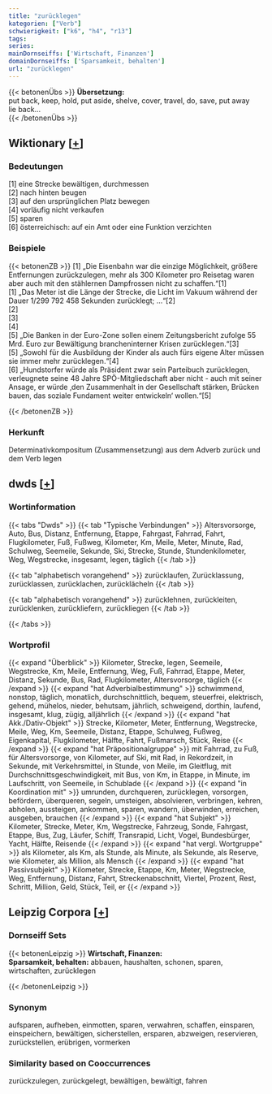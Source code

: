 ```yaml
---
title: "zurücklegen"
kategorien: ["Verb"]
schwierigkeit: ["k6", "h4", "r13"]
tags:
series:
mainDornseiffs: ['Wirtschaft, Finanzen']
domainDornseiffs: ['Sparsamkeit, behalten']
url: "zurücklegen"
---
```


{{< betonenÜbs >}}
**Übersetzung:**  
put back, keep, hold, put aside, shelve, cover, travel, do, save, put away  
lie back...  
{{< /betonenÜbs >}}

## Wiktionary [[+](https://de.wiktionary.org/wiki/zurücklegen)]

### Bedeutungen
[1] eine Strecke bewältigen, durchmessen  
[2] nach hinten beugen  
[3] auf den ursprünglichen Platz bewegen  
[4] vorläufig nicht verkaufen  
[5] sparen  
[6] österreichisch: auf ein Amt oder eine Funktion verzichten  

### Beispiele
{{< betonenZB >}}
[1] „Die Eisenbahn war die einzige Möglichkeit, größere Entfernungen zurückzulegen, mehr als 300 Kilometer pro Reisetag waren aber auch mit den stählernen Dampfrossen nicht zu schaffen.“[1]  
[1] „Das Meter ist die Länge der Strecke, die Licht im Vakuum während der Dauer 1/299 792 458 Sekunden zurücklegt; …“[2]  
[2]  
[3]  
[4]  
[5] „Die Banken in der Euro-Zone sollen einem Zeitungsbericht zufolge 55 Mrd. Euro zur Bewältigung brancheninterner Krisen zurücklegen.“[3]  
[5] „Sowohl für die Ausbildung der Kinder als auch fürs eigene Alter müssen sie immer mehr zurücklegen.“[4]  
[6] „Hundstorfer würde als Präsident zwar sein Parteibuch zurücklegen, verleugnete seine 48 Jahre SPÖ-Mitgliedschaft aber nicht - auch mit seiner Ansage, er würde ‚den Zusammenhalt in der Gesellschaft stärken, Brücken bauen, das soziale Fundament weiter entwickeln‘ wollen.“[5]  

{{< /betonenZB >}}
### Herkunft
Determinativkompositum (Zusammensetzung) aus dem Adverb zurück und dem Verb legen  



## dwds [[+](https://www.dwds.de/wb/zurücklegen)]

### Wortinformation
{{< tabs "Dwds" >}}
{{< tab "Typische Verbindungen" >}}
Altersvorsorge, Auto, Bus, Distanz, Entfernung, Etappe, Fahrgast, Fahrrad, Fahrt, Flugkilometer, Fuß, Fußweg, Kilometer, Km, Meile, Meter, Minute, Rad, Schulweg, Seemeile, Sekunde, Ski, Strecke, Stunde, Stundenkilometer, Weg, Wegstrecke, insgesamt, legen, täglich
{{< /tab >}}

{{< tab "alphabetisch vorangehend" >}}
zurücklaufen, Zurücklassung, zurücklassen, zurücklachen, zurücklächeln
{{< /tab >}}

{{< tab "alphabetisch vorangehend" >}}
zurücklehnen, zurückleiten, zurücklenken, zurückliefern, zurückliegen
{{< /tab >}}

{{< /tabs >}}

### Wortprofil
{{< expand "Überblick" >}} Kilometer, Strecke, legen, Seemeile, Wegstrecke, Km, Meile, Entfernung, Weg, Fuß, Fahrrad, Etappe, Meter, Distanz, Sekunde, Bus, Rad, Flugkilometer, Altersvorsorge, täglich {{< /expand >}}
{{< expand "hat Adverbialbestimmung" >}} schwimmend, nonstop, täglich, monatlich, durchschnittlich, bequem, steuerfrei, elektrisch, gehend, mühelos, nieder, behutsam, jährlich, schweigend, dorthin, laufend, insgesamt, klug, zügig, alljährlich {{< /expand >}}
{{< expand "hat Akk./Dativ-Objekt" >}} Strecke, Kilometer, Meter, Entfernung, Wegstrecke, Meile, Weg, Km, Seemeile, Distanz, Etappe, Schulweg, Fußweg, Eigenkapital, Flugkilometer, Hälfte, Fahrt, Fußmarsch, Stück, Reise {{< /expand >}}
{{< expand "hat Präpositionalgruppe" >}} mit Fahrrad, zu Fuß, für Altersvorsorge, von Kilometer, auf Ski, mit Rad, in Rekordzeit, in Sekunde, mit Verkehrsmittel, in Stunde, von Meile, im Gleitflug, mit Durchschnittsgeschwindigkeit, mit Bus, von Km, in Etappe, in Minute, im Laufschritt, von Seemeile, in Schublade {{< /expand >}}
{{< expand "in Koordination mit" >}} umrunden, durchqueren, zurücklegen, vorsorgen, befördern, überqueren, segeln, umsteigen, absolvieren, verbringen, kehren, abholen, aussteigen, ankommen, sparen, wandern, überwinden, erreichen, ausgeben, brauchen {{< /expand >}}
{{< expand "hat Subjekt" >}} Kilometer, Strecke, Meter, Km, Wegstrecke, Fahrzeug, Sonde, Fahrgast, Etappe, Bus, Zug, Läufer, Schiff, Transrapid, Licht, Vogel, Bundesbürger, Yacht, Hälfte, Reisende {{< /expand >}}
{{< expand "hat vergl. Wortgruppe" >}} als Kilometer, als Km, als Stunde, als Minute, als Sekunde, als Reserve, wie Kilometer, als Million, als Mensch {{< /expand >}}
{{< expand "hat Passivsubjekt" >}} Kilometer, Strecke, Etappe, Km, Meter, Wegstrecke, Weg, Entfernung, Distanz, Fahrt, Streckenabschnitt, Viertel, Prozent, Rest, Schritt, Million, Geld, Stück, Teil, er {{< /expand >}}

## Leipzig Corpora [[+](https://corpora.uni-leipzig.de/en/res?word=zurücklegen&corpusId=deu_newscrawl-public_2018)]

### Dornseiff Sets
{{< betonenLeipzig >}}
**Wirtschaft, Finanzen:**  
**Sparsamkeit, behalten:** abbauen, haushalten, schonen, sparen, wirtschaften, zurücklegen  

{{< /betonenLeipzig >}}

### Synonym
aufsparen, aufheben, einmotten, sparen, verwahren, schaffen, einsparen, einspeichern, bewältigen, sicherstellen, ersparen, abzweigen, reservieren, zurückstellen, erübrigen, vormerken


### Similarity based on Cooccurrences
zurückzulegen, zurückgelegt, bewältigen, bewältigt, fahren


